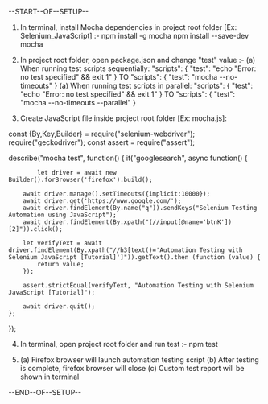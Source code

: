 --START--OF--SETUP--




1. In terminal, install Mocha dependencies in project root folder [Ex: Selenium_JavaScript] :-
			npm install -g mocha
			npm install --save-dev mocha

2. In project root folder, open package.json and change "test" value :-
	(a) When running test scripts sequentially:
			"scripts": {
			    "test": "echo \"Error: no test specified\" && exit 1"
			  }
			  TO
			"scripts": {
			    "test": "mocha --no-timeouts"
			  }
	(a) When running test scripts in parallel:
			"scripts": {
			    "test": "echo \"Error: no test specified\" && exit 1"
			  }
			  TO
			"scripts": {
			    "test": "mocha --no-timeouts --parallel"
			  }

3. Create JavaScript file inside project root folder [Ex: mocha.js]:

const {By,Key,Builder} = require("selenium-webdriver");
require("geckodriver");
const assert = require("assert");

describe("mocha test", function() {
	it("googlesearch", async function() {

    		let driver = await new Builder().forBrowser('firefox').build();

		await driver.manage().setTimeouts({implicit:10000});
		await driver.get('https://www.google.com/');
		await driver.findElement(By.name("q")).sendKeys("Selenium Testing Automation using JavaScript");
		await driver.findElement(By.xpath("(//input[@name='btnK'])[2]")).click();
		    
		let verifyText = await driver.findElement(By.xpath("//h3[text()='Automation Testing with Selenium JavaScript [Tutorial]']")).getText().then (function (value) {
			return value;
		});
    
		assert.strictEqual(verifyText, "Automation Testing with Selenium JavaScript [Tutorial]");
    
		await driver.quit();
	};

});


4. In terminal, open project root folder and run test :-
		npm test
			  
5.	(a) Firefox browser will launch automation testing script
	(b) After testing is complete, firefox browser will close
	(c) Custom test report will be shown in terminal




--END--OF--SETUP--
